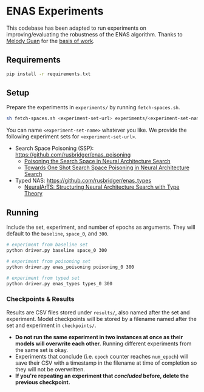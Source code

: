 # ENAS Experiments

This codebase has been adapted to run experiments on improving/evaluating the robustness of the ENAS algorithm. Thanks to [Melody Guan](https://www.linkedin.com/in/melodyguan) for the [basis of work](https://github.com/melodyguan/enas).

## Requirements

```sh
pip install -r requirements.txt
```

## Setup

Prepare the experiments in `experiments/` by running `fetch-spaces.sh`.

```sh
sh fetch-spaces.sh <experiment-set-url> experiments/<experiment-set-name>
```

You can name `<experiment-set-name>` whatever you like. We provide the following experiment sets for `<experiment-set-url>`.

- Search Space Poisoning (SSP): https://github.com/rusbridger/enas_poisoning
  - [Poisoning the Search Space in Neural Architecture Search](https://openreview.net/forum?id=fB3z4GrHCYv)
  - [Towards One Shot Search Space Poisoning in Neural Architecture Search](https://arxiv.org/abs/2111.07138)
- Typed NAS: https://github.com/rusbridger/enas_types
  - [NeuralArTS: Structuring Neural Architecture Search with Type Theory](https://arxiv.org/abs/2110.08710)

## Running

Include the set, experiment, and number of epochs as arguments. They will default to the `baseline`, `space_0`, and `300`.

```sh
# experiment from baseline set
python driver.py baseline space_0 300

# experiment from poisoning set
python driver.py enas_poisoning poisoning_0 300

# experiment from typed set
python driver.py enas_types types_0 300
```

### Checkpoints & Results

Results are CSV files stored under `results/`, also named after the set and experiment. Model checkpoints will be stored by a filename named after the set and experiment in `checkpoints/`.

- **Do not run the same experiment in two instances at once as their models will overwrite each other.** Running different experiments from the same set is okay.
- Experiments that conclude (i.e. `epoch` counter reaches `num_epoch`) will save their CSV with a timestamp in the filename at time of completion so they will not be overwritten.
- **If you're repeating an experiment that _concluded_ before, delete the previous checkpoint.**
